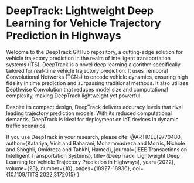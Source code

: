 # DeepTrack: Lightweight Deep Learning for Vehicle Trajectory Prediction in Highways
Welcome to the DeepTrack GitHub repository, a cutting-edge solution for vehicle trajectory prediction in the realm of intelligent transportation systems (ITS).  DeepTrack is a novel deep learning algorithm specifically tailored for real-time vehicle trajectory prediction. It uses Temporal Convolutional Networks (TCNs)  to encode vehicle dynamics, ensuring high fidelity in time prediction and surpassing traditional methods. It also utilizes Depthwise Convolution that reduces model size and computational complexity, making DeepTrack lightweight yet powerful.

Despite its compact design, DeepTrack delivers accuracy levels that rival leading trajectory prediction models.  With its reduced computational demands, DeepTrack is ideal for deployment on IoT devices in dynamic traffic scenarios. 





If you use DeepTrack in your research, please cite:
@ARTICLE{9770480,
  author={Katariya, Vinit and Baharani, Mohammadreza and Morris, Nichole and Shoghli, Omidreza and Tabkhi, Hamed},
  journal={IEEE Transactions on Intelligent Transportation Systems},
  title={DeepTrack: Lightweight Deep Learning for Vehicle Trajectory Prediction in Highways},
  year={2022},
  volume={23},
  number={10},
  pages={18927-18936},
  doi={10.1109/TITS.2022.3172015}
}
